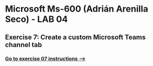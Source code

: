 # Microsoft Ms-600 (Adrián Arenilla Seco) - LAB 04


## Exercise 7: Create a custom Microsoft Teams channel tab
### [Go to exercise 07 instructions -->](08-Exercise-7-Create-a-custom-channel-tab.md)


